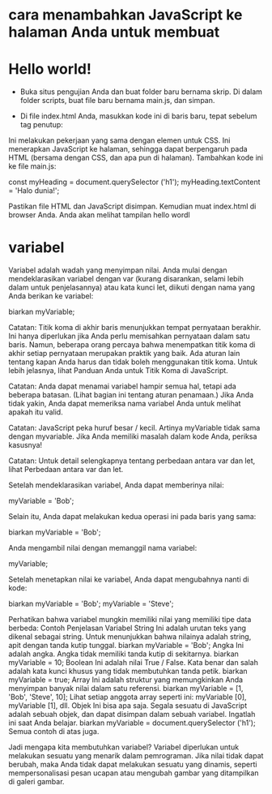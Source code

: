 # cara menambahkan JavaScript ke halaman Anda untuk membuat 
# Hello world!
- Buka situs pengujian Anda dan buat folder baru bernama skrip. Di dalam folder scripts, buat file baru bernama main.js, dan simpan.

- Di file index.html Anda, masukkan kode ini di baris baru, tepat sebelum tag </body> penutup:


<script src = "scripts / main.js"> </script>


Ini melakukan pekerjaan yang sama dengan elemen <link> untuk CSS. Ini menerapkan JavaScript ke halaman, sehingga dapat berpengaruh pada HTML (bersama dengan CSS, dan apa pun di halaman).
Tambahkan kode ini ke file main.js:

const myHeading = document.querySelector ('h1');
myHeading.textContent = 'Halo dunia!';

Pastikan file HTML dan JavaScript disimpan. Kemudian muat index.html di browser Anda. Anda akan melihat tampilan hello wordl 

# variabel
Variabel adalah wadah yang menyimpan nilai. Anda mulai dengan mendeklarasikan variabel dengan var (kurang disarankan, selami lebih dalam untuk penjelasannya) atau kata kunci let, diikuti dengan nama yang Anda berikan ke variabel:

biarkan myVariable;

Catatan: Titik koma di akhir baris menunjukkan tempat pernyataan berakhir. Ini hanya diperlukan jika Anda perlu memisahkan pernyataan dalam satu baris. Namun, beberapa orang percaya bahwa menempatkan titik koma di akhir setiap pernyataan merupakan praktik yang baik. Ada aturan lain tentang kapan Anda harus dan tidak boleh menggunakan titik koma. Untuk lebih jelasnya, lihat Panduan Anda untuk Titik Koma di JavaScript.

Catatan: Anda dapat menamai variabel hampir semua hal, tetapi ada beberapa batasan. (Lihat bagian ini tentang aturan penamaan.) Jika Anda tidak yakin, Anda dapat memeriksa nama variabel Anda untuk melihat apakah itu valid.

Catatan: JavaScript peka huruf besar / kecil. Artinya myVariable tidak sama dengan myvariable. Jika Anda memiliki masalah dalam kode Anda, periksa kasusnya!

Catatan: Untuk detail selengkapnya tentang perbedaan antara var dan let, lihat Perbedaan antara var dan let.

Setelah mendeklarasikan variabel, Anda dapat memberinya nilai:

myVariable = 'Bob';

Selain itu, Anda dapat melakukan kedua operasi ini pada baris yang sama:

biarkan myVariable = 'Bob';

Anda mengambil nilai dengan memanggil nama variabel:

myVariable;

Setelah menetapkan nilai ke variabel, Anda dapat mengubahnya nanti di kode:

biarkan myVariable = 'Bob';
myVariable = 'Steve';

Perhatikan bahwa variabel mungkin memiliki nilai yang memiliki tipe data berbeda:
Contoh Penjelasan Variabel
String Ini adalah urutan teks yang dikenal sebagai string. Untuk menunjukkan bahwa nilainya adalah string, apit dengan tanda kutip tunggal. biarkan myVariable = 'Bob';
Angka Ini adalah angka. Angka tidak memiliki tanda kutip di sekitarnya. biarkan myVariable = 10;
Boolean Ini adalah nilai True / False. Kata benar dan salah adalah kata kunci khusus yang tidak membutuhkan tanda petik. biarkan myVariable = true;
Array Ini adalah struktur yang memungkinkan Anda menyimpan banyak nilai dalam satu referensi. biarkan myVariable = [1, 'Bob', 'Steve', 10];
Lihat setiap anggota array seperti ini:
myVariable [0], myVariable [1], dll.
Objek Ini bisa apa saja. Segala sesuatu di JavaScript adalah sebuah objek, dan dapat disimpan dalam sebuah variabel. Ingatlah ini saat Anda belajar. biarkan myVariable = document.querySelector ('h1');
Semua contoh di atas juga.

Jadi mengapa kita membutuhkan variabel? Variabel diperlukan untuk melakukan sesuatu yang menarik dalam pemrograman. Jika nilai tidak dapat berubah, maka Anda tidak dapat melakukan sesuatu yang dinamis, seperti mempersonalisasi pesan ucapan atau mengubah gambar yang ditampilkan di galeri gambar.

